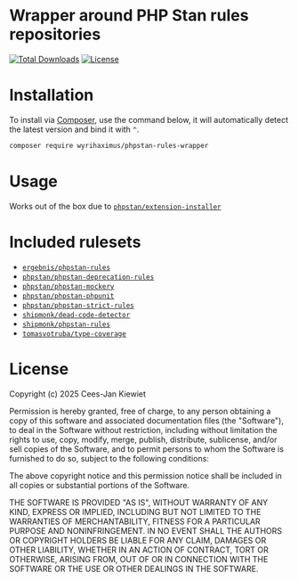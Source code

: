# Wrapper around PHP Stan rules repositories

[![Total Downloads](https://poser.pugx.org/wyrihaximus/phpstan-rules-wrapper/downloads)](https://packagist.org/packages/wyrihaximus/phpstan-rules-wrapper/stats)
[![License](https://poser.pugx.org/wyrihaximus/phpstan-rules-wrapper/license)](https://packagist.org/packages/wyrihaximus/phpstan-rules-wrapper)

# Installation

To install via [Composer](http://getcomposer.org/), use the command below, it will automatically detect the latest version and bind it with `^`.

```bash
composer require wyrihaximus/phpstan-rules-wrapper 
```

# Usage 

Works out of the box due to [`phpstan/extension-installer`](https://github.com/phpstan/extension-installer)

# Included rulesets

* [`ergebnis/phpstan-rules`](https://packagist.org/packages/ergebnis/phpstan-rules)
* [`phpstan/phpstan-deprecation-rules`](https://packagist.org/packages/phpstan/phpstan-deprecation-rules)
* [`phpstan/phpstan-mockery`](https://packagist.org/packages/phpstan/phpstan-mockery)
* [`phpstan/phpstan-phpunit`](https://packagist.org/packages/phpstan/phpstan-phpunit)
* [`phpstan/phpstan-strict-rules`](https://packagist.org/packages/phpstan/phpstan-strict-rules)
* [`shipmonk/dead-code-detector`](https://packagist.org/packages/shipmonk/phpstan-rules)
* [`shipmonk/phpstan-rules`](https://packagist.org/packages/shipmonk/phpstan-rules)
* [`tomasvotruba/type-coverage`](https://packagist.org/packages/tomasvotruba/type-coverage)

# License

Copyright (c) 2025 Cees-Jan Kiewiet

Permission is hereby granted, free of charge, to any person obtaining a copy
of this software and associated documentation files (the "Software"), to deal
in the Software without restriction, including without limitation the rights
to use, copy, modify, merge, publish, distribute, sublicense, and/or sell
copies of the Software, and to permit persons to whom the Software is
furnished to do so, subject to the following conditions:

The above copyright notice and this permission notice shall be included in all
copies or substantial portions of the Software.

THE SOFTWARE IS PROVIDED "AS IS", WITHOUT WARRANTY OF ANY KIND, EXPRESS OR
IMPLIED, INCLUDING BUT NOT LIMITED TO THE WARRANTIES OF MERCHANTABILITY,
FITNESS FOR A PARTICULAR PURPOSE AND NONINFRINGEMENT. IN NO EVENT SHALL THE
AUTHORS OR COPYRIGHT HOLDERS BE LIABLE FOR ANY CLAIM, DAMAGES OR OTHER
LIABILITY, WHETHER IN AN ACTION OF CONTRACT, TORT OR OTHERWISE, ARISING FROM,
OUT OF OR IN CONNECTION WITH THE SOFTWARE OR THE USE OR OTHER DEALINGS IN THE
SOFTWARE.
